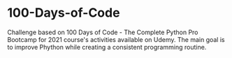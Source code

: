 # 100-Days-of-Code
Challenge based on 100 Days of Code - The Complete Python Pro Bootcamp for 2021 course's activities available on Udemy. The main goal is to improve Phython while creating a consistent programming routine.
